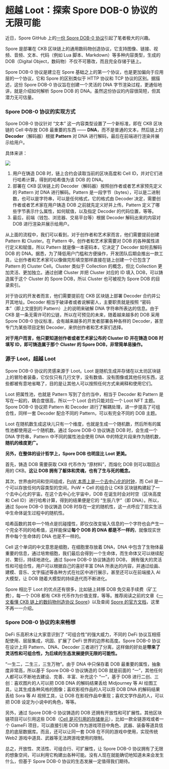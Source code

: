 # 超越 Loot：探索 Spore DOB-0 协议的无限可能

近日，Spore GitHub 上的[一份 Spore DOB-0 协议](https://github.com/sporeprotocol/spore-dob-721)引起了笔者极大的兴趣。

Spore 是部署在 CKB 区块链上的通用数码物创造协议，它支持图像、链接、视频、音频、文本、代码（例如 Lua 脚本、Markdown）等多种内容类型，生成的 DOB（Digital Object，数码物）不仅不可篡改，而且完全存储于链上。

Spore DOB-0 协议是建立在 Spore 基础之上的第一个协议，也是更加偏向于应用层的一个协议，它和 Spore 的区别类似于 HTTP 协议和 TCP 协议的区别。据描述，这份 Spore DOB-0 协议旨在创建一个灵活的 DNA 字节渲染过程，更通俗地讲，就是介绍如何解析 Spore DOB 的 DNA。虽然这份协议的内容很简短，但其潜力无可估量。

### Spore DOB-0 协议的实现方式

Spore DOB-0 协议针对 “文本” 这一内容类型设置了一个新标准，即在 CKB 区块链的 Cell 中存放 DOB 最重要的东西 —— **DNA**，而不是普通的文本，然后链上的 **Decoder**（解码器）根据 **Pattern** 对 DNA 进行解码，最后在前端进行渲染并展示给用户。

具体来讲：

![](https://www.chaincatcher.com/upload/image/20240417/1713323008052-286624.webp)

1.  用户在铸造 DOB 时，链上合约会读取当前的区块高度和 Cell ID，并对它们进行哈希计算，得到的哈希值为该 DOB 的 DNA。
2.  部署在 CKB 区块链上的 Decoder（解码器）按照创作者或者艺术家预先定义的 Pattern 对 DNA 进行解码。Pattern 是一段字节（bytes），可以是二进制数，也可以是字符串，可以是任何格式，它的格式由 Decoder 决定，需要创作者或者艺术家在用户铸造 DOB 之前就先定义好并上传。Pattern 定义了哪些字节表示什么属性，如何赋值，以及指定 Decoder 的代码位置，等等。
3.  最后，前端（钱包、浏览器、交易平台等）根据 Decoder 解码出来的内容对 DOB 进行渲染并展示给用户。

从上面的流程中，我们可以看到，对于创作者和艺术家而言，他们需要提前创建 Pattern 和 Cluster。在 Pattern 中，创作者和艺术家需要对 DOB 的各种属性进行定义和赋值，所以 Pattern 就是像一本密码本，它决定了 Decoder 如何去解码 DOB 的 DNA。据悉，为了降低用户门槛和方便操作，开发团队后期会推出一款工具，让创作者和艺术家可以像做完形填空那样直接在链上创建一个已包含了 Pattern 的 Cluster Cell。Cluster 类似于 Collection 的概念，但比 Collection 更加灵活、更加独立。通过创建 Cluster 并把 Cluster 对应的 ID 填入 DOB，可以铸造属于这个 Cluster 的 Spore DOB，所以 Cluster 也可被视为 Spore DOB 的目录索引。

对于协议的开发者而言，他们需要提前在 CKB 区块链上部署 Decoder 合约并公开其地址。Decoder 相当于破译者或者说解密人，主要职责就是按照 “密码本”（即上文提到的 Pattern）上的说明来破解 DNA 字符串所表达的信息。由于 CKB 是一条无需许可的公链，所以在可预见的未来，随着越来越多的 DOB 采用 Spore DOB-0 协议标准，会有越来越多的开发者部署各种各样的 Decoder，甚至专门为某些项目定制 Decoder，来供创作者和艺术家们选择。

**对于用户而言，他只要知道创作者或者艺术家公布的 Cluster ID 并在铸造 DOB 时填写 ID，即可铸造属于那个 Cluster 的 Spore DOB，非常简单易操作。**

### 源于 Loot，超越 Loot

Spore DOB-0 协议的灵感来源于 Loot。Loot 是随机生成并存储在以太坊区块链上的冒险者装备，它仅仅只有几行文字，没有数值、没有图像或其他任何东西，这些都被有意地省略了，目的是让其他人可以按照任何方式来阐释和使用它们。

Loot 把属性池，也就是 Pattern 写到了合约当中，相当于 Decoder 和 Pattern 是写在一起的，耦合度很高，所以一个 Loot 合约只能对应一个 Loot NFT 主题。Spore DOB-0 协议把 Pattern 和 Decoder 进行了解耦处理，进一步提高了可组合性，同样一套 Decoder 配合不同的 Pattern，可以有完全不同的 DOB 主题。

Loot 在随机数生成这块儿只有一个维度，也就是生成一个随机数，然后所有的属性池都使用这一个随机数。通过 Spore DOB-0 协议铸造 DOB 时，会生成一个 DNA 字符串，Pattern 中不同的属性池会使用 DNA 中的特定片段来作为随机数，**随机的维度更广。**

**另外，在整体的设计哲学上，Spore DOB 也明显比 Loot 更美。**

首先，铸造 DOB 需要获取 CKB 代币作为 “原材料”，而熔化 DOB 则可以取回占用的 CKB。**这让 DOB 拥有了躯体和灵魂，也有了生与死的概念。**

其次，世界由时间和空间组成，[PoW 本质上是一个去中心化的时钟](https://www.btcstudy.org/2021/10/16/explaining-proof-of-work-as-a-decentralized-clock-echo-version/)，而 Cell 是一个可以存放任何内容类型的空间，PoW + Cell 的组合让 CKB 区块链构建起了一个去中心化的宇宙。在这个去中心化宇宙中，DOB 在诞生时会对时空（区块高度和 Cell ID）进行哈希计算，得到的结果便是它的 “生辰八字”（即 DNA）。所以，通过 Spore DOB-0 协议铸造 DOB 时存在一定的随机性，这一点呼应了现实生活中生命体诞生过程中的随机性。

哈希函数的其中一个特点是抗碰撞性，即仅仅改变输入信息的一个字符也会产生一个完全不同的哈希值，这样能保证**每个 DOB 的 DNA 都是不一样的**，就像现实世界中每个生命体的 DNA 也是不一样的。

Cell 这个单词的中文意思是细胞，在细胞里存放着 DNA，DNA 中包含了生物体最重要的信息，通过培育细胞，我们最后会得到一个生命体，而生命体又可以继续配对、繁衍，持续地进化。通过 Spore DOB-0 协议铸造的 DOB， 拥有强大的灵活性和可组合性，用户可以根据自己的喜好丰富 DNA 所表达的内容，并通过绘画、建模、音乐、文字描述等各种方式在社区中进行展示，甚至还可以在前端接入 AI 大模型，让 DOB 随着大模型的持续迭代而不断进化。

Spore 相比于 Loot 的优点还有很多，比如链上转移 DOB 免交易手续费（矿工费），每一个 DOB 都有 CKB 代币作为价值支撑，等等。推荐阅读之前的文章《[一文看懂 CKB 链上的数码物创造协议 Spore](https://mp.weixin.qq.com/s/qyFOQskBdvVpHJV8x3M5ZA)》以及查阅 [Spore 的官方文档](https://docs.spore.pro/)，这里不再一一介绍。

### Spore DOB-0 协议的未来畅想

DeFi 乐高积木让大家意识到了 “可组合性”的强大威力，不同的 DeFi 协议互相搭配使用、层层集成，巩固、扩展了 DeFi 世界的边界和高度。Spore DOB-0 协议在设计上将 Pattern、DNA、Decoder 三者进行了分离，这样做的好处是**带来了灵活性和可组合性，为后续的生态发展提供无限的可能性。**

“一生二，二生三，三生万物”。由于 DNA 中只保存着 DOB 最重要的属性，抽象度非常高，所以基于 Spore DOB-0 协议铸造的 DOB 就是前面的 “一”，其他任何人都可以不断地去建设、完善、丰富、补充这个 “一”，基于 DOB 进行二创、三创：喜欢图片的人可以把 DOB DNA 的解码结果丢给 Midjourney 等 AI 绘图工具，让其生成各种风格的图像；喜欢影视作品的人可以将 DOB DNA 的解码结果丢给 Sora 等 AI 视频工具，让 DOB 在影视作品中重现；喜欢文学作品的人，可以把 DOB 设定为小说中的角色，等等。

另外，通过 Spore DOB-0 协议铸造的 DOB 还拥有开放性和可扩展性。其他区块链项目可以引用这些 DOB（[Cell 是可引用的存储单元](https://mp.weixin.qq.com/s?__biz=MzkwODI2ODg4Mw==&mid=2247491475&idx=1&sn=b09d0648db1bcbebae5760193d5dd799&scene=21#wechat_redirect)），比如一款全链游戏或者一个 GameFi 项目，可以直接引用 DOB 作为游戏项目中角色、武器、装备等道具信息的底层数据库。而且，还可以让同一套 DOB 在不同的游戏中使用，实现传统 Web2 游戏中道具、武器等无法跨游戏使用的限制。

总之，开放性、灵活性、可组合行、可扩展性，让 Spore DOB-0 协议拥有了无限的想象空间，可以利用它构建出各种可能。没有人现在就能确切地知道未来会发生什么，但基于 Spore DOB-0 协议的生态发展一定值得我们期待。

